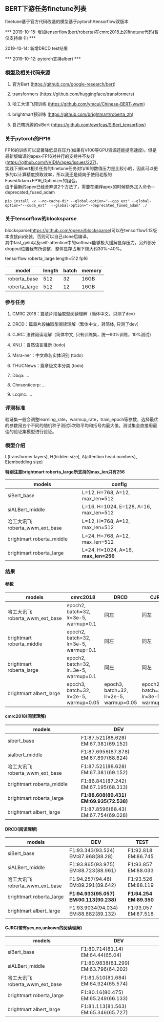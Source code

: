 ## BERT下游任务finetune列表

finetune基于官方代码改造的模型基于pytorch/tensorflow双版本

*** 2019-10-15: 增加tensorflow(bert/roberta)在cmrc2018上的finetune代码(暂仅支持单卡) ***

2019-10-14: 新增DRCD test结果

*** 2019-10-12: pytorch支持albert ***

### 模型及相关代码来源

1. 官方Bert (https://github.com/google-research/bert)

2. transformers (https://github.com/huggingface/transformers)

3. 哈工大讯飞预训练 (https://github.com/ymcui/Chinese-BERT-wwm)

4. brightmart预训练 (https://github.com/brightmart/roberta_zh)

5. 自己瞎折腾的siBert (https://github.com/ewrfcas/SiBert_tensorflow)

### 关于pytorch的FP16

FP16的训练可以显著降低显存压力(如果有V100等GPU资源还能提高速度)。但是最新版编译的apex-FP16对并行的支持并不友好(https://github.com/NVIDIA/apex/issues/227)。  
实践下来bert相关任务的finetune任务对fp16的数值压力是比较小的，因此可以更多的以计算精度换取效率，所以我还是倾向于使用老版的FusedAdam+FP16_Optimizer的组合。  
由于最新的apex已经舍弃这2个方法了，需要在编译apex的时候额外加入命令--deprecated_fused_adam  
```
pip install -v --no-cache-dir --global-option="--cpp_ext" --global-option="--cuda_ext"  --global-option="--deprecated_fused_adam" ./
```

### 关于tensorflow的blocksparse

blocksparse(https://github.com/openai/blocksparse)可以在tensorflow1.13版本直接pip安装，否则可以自己clone后编译。  
其中fast_gelu以及self-attention中的softmax能够极大缓解显存压力。另外部分dropout位置我有所调整，整体显存占用下降大约30%~40%。

tensorflow roberta_large length=512 fp16

model | length | batch | memory |
| ------ | ------ | ------ | ------ |
| roberta_base | 512 | 32 | 16GB |
| roberta_large | 512 | 12 | 16GB |


### 参与任务

1. CMRC 2018：篇章片段抽取型阅读理解（简体中文，只测了dev）

2. DRCD：篇章片段抽取型阅读理解（繁体中文，转简体, 只测了dev）

3. CJRC: 法律阅读理解（简体中文, 只有训练集，统一90%训练，10%测试）

4. XNLI：自然语言推断 (todo)

5. Msra-ner：中文命名实体识别 (todo)

6. THUCNews：篇章级文本分类 (todo)

7. Dbqa: ...

8. Chnsenticorp: ...

9. Lcqmc: ...

### 评测标准

验证集一般会调整learning_rate，warmup_rate，train_epoch等参数，选择最优的参数用五个不同的随机种子测试5次取平均和括号内最大值。测试集会直接用最佳的验证集模型进行验证。

### 模型介绍

L(transformer layers), H(hidden size), A(attention head numbers), E(embedding size)

**特别注意brightmart roberta_large所支持的max_len只有256**

| models | config |
| ------ | ------ |
| siBert_base | L=12, H=768, A=12, max_len=512 |
| siALBert_middle | L=16, H=1024, E=128, A=16, max_len=512 |
| 哈工大讯飞 roberta_wwm_ext_base | L=12, H=768, A=12, max_len=512 |
| brightmart roberta_middle | L=24, H=768, A=12, max_len=512 |
| brightmart roberta_large | L=24, H=1024, A=16, **max_len=256** |


### 结果

#### 参数

| models | cmrc2018 | DRCD | CJRC |
| ------ | ------ | ------ | ------ |
| 哈工大讯飞 roberta_wwm_ext_base | epoch2, batch=32, lr=3e-5, warmup=0.1 | 同左 | 同左 |
| brightmart roberta_middle | epoch2, batch=32, lr=3e-5, warmup=0.1 | 同左 | 同左 |
| brightmart roberta_large | epoch2, batch=32, lr=3e-5, warmup=0.1 | 同左 | 同左 |
| brightmart albert_large |  epoch3, batch=32, lr=2e-5, warmup=0.05 | epoch3, batch=32, lr=2e-5, warmup=0.05 | epoch2, batch=32, lr=3e-5, warmup=0.1 |

#### cmrc2018(阅读理解)

| models | DEV |
| ------ | ------ |
| sibert_base | F1:87.521(88.628) EM:67.381(69.152) |
| sialbert_middle | F1:87.6956(87.878) EM:67.897(68.624) |
| 哈工大讯飞 roberta_wwm_ext_base | F1:87.521(88.628) EM:67.381(69.152) |
| brightmart roberta_middle | F1:86.841(87.242) EM:67.195(68.313) |
| brightmart roberta_large | **F1:88.608(89.431) EM:69.935(72.538)** |
| brightmart albert_large | F1:87.8596(88.43) EM:67.754(69.028) |

#### DRCD(阅读理解)

| models | DEV | TEST |
| ------ | ------ | ------ |
| siBert_base | F1:93.343(93.524) EM:87.968(88.28) | F1:92.818 EM:86.745 |
| siALBert_middle | F1:93.865(93.975) EM:88.723(88.961) | F1:93.857 EM:88.033 |
| 哈工大讯飞 roberta_wwm_ext_base | F1:94.257(94.48) EM:89.291(89.642) | F1:93.526 EM:88.119 |
| brightmart roberta_large | **F1:94.933(95.057) EM:90.113(90.238)** | **F1:94.254 EM:89.350** |
| brightmart albert_large | F1:93.9034(94.034) EM:88.882(89.132) | F1:93.057 EM:87.518 |

#### CJRC(带有yes,no,unkown的阅读理解)

| models | DEV |
| ------ | ------ |
| siBert_base | F1:80.714(81.14) EM:64.44(65.04) |
| siALBert_middle | F1:80.9838(81.299) EM:63.796(64.202) |
| 哈工大讯飞 roberta_wwm_ext_base | F1:81.510(81.684) EM:64.924(65.574) |
| brightmart roberta_large | F1:80.16(80.475) EM:65.249(66.133) |
| brightmart albert_large | F1:81.113(81.563) EM:65.346(65.727) |


